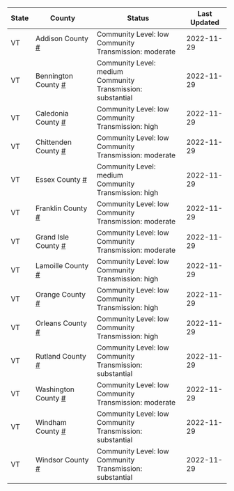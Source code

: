 State | County | Status | Last Updated
--- | --- | --- | --- 
VT | Addison County <a href="#addison_county">#</a> | <a name="addison_county"></a>Community Level: low<br/>Community Transmission: moderate | 2022-11-29
VT | Bennington County <a href="#bennington_county">#</a> | <a name="bennington_county"></a>Community Level: medium<br/>Community Transmission: substantial | 2022-11-29
VT | Caledonia County <a href="#caledonia_county">#</a> | <a name="caledonia_county"></a>Community Level: low<br/>Community Transmission: high | 2022-11-29
VT | Chittenden County <a href="#chittenden_county">#</a> | <a name="chittenden_county"></a>Community Level: low<br/>Community Transmission: moderate | 2022-11-29
VT | Essex County <a href="#essex_county">#</a> | <a name="essex_county"></a>Community Level: medium<br/>Community Transmission: high | 2022-11-29
VT | Franklin County <a href="#franklin_county">#</a> | <a name="franklin_county"></a>Community Level: low<br/>Community Transmission: moderate | 2022-11-29
VT | Grand Isle County <a href="#grand_isle_county">#</a> | <a name="grand_isle_county"></a>Community Level: low<br/>Community Transmission: moderate | 2022-11-29
VT | Lamoille County <a href="#lamoille_county">#</a> | <a name="lamoille_county"></a>Community Level: low<br/>Community Transmission: high | 2022-11-29
VT | Orange County <a href="#orange_county">#</a> | <a name="orange_county"></a>Community Level: low<br/>Community Transmission: high | 2022-11-29
VT | Orleans County <a href="#orleans_county">#</a> | <a name="orleans_county"></a>Community Level: low<br/>Community Transmission: high | 2022-11-29
VT | Rutland County <a href="#rutland_county">#</a> | <a name="rutland_county"></a>Community Level: low<br/>Community Transmission: substantial | 2022-11-29
VT | Washington County <a href="#washington_county">#</a> | <a name="washington_county"></a>Community Level: low<br/>Community Transmission: moderate | 2022-11-29
VT | Windham County <a href="#windham_county">#</a> | <a name="windham_county"></a>Community Level: low<br/>Community Transmission: substantial | 2022-11-29
VT | Windsor County <a href="#windsor_county">#</a> | <a name="windsor_county"></a>Community Level: low<br/>Community Transmission: substantial | 2022-11-29
